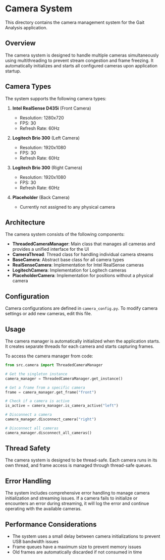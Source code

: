 # Camera System

This directory contains the camera management system for the Gait Analysis application.

## Overview

The camera system is designed to handle multiple cameras simultaneously using multithreading to prevent stream congestion and frame freezing. It automatically initializes and starts all configured cameras upon application startup.

## Camera Types

The system supports the following camera types:

1. **Intel RealSense D435i** (Front Camera)
   - Resolution: 1280x720
   - FPS: 30
   - Refresh Rate: 60Hz

2. **Logitech Brio 300** (Left Camera)
   - Resolution: 1920x1080
   - FPS: 30
   - Refresh Rate: 60Hz

3. **Logitech Brio 300** (Right Camera)
   - Resolution: 1920x1080
   - FPS: 30
   - Refresh Rate: 60Hz

4. **Placeholder** (Back Camera)
   - Currently not assigned to any physical camera

## Architecture

The camera system consists of the following components:

- **ThreadedCameraManager**: Main class that manages all cameras and provides a unified interface for the UI
- **CameraThread**: Thread class for handling individual camera streams
- **BaseCamera**: Abstract base class for all camera types
- **RealSenseCamera**: Implementation for Intel RealSense cameras
- **LogitechCamera**: Implementation for Logitech cameras
- **PlaceholderCamera**: Implementation for positions without a physical camera

## Configuration

Camera configurations are defined in `camera_config.py`. To modify camera settings or add new cameras, edit this file.

## Usage

The camera manager is automatically initialized when the application starts. It creates separate threads for each camera and starts capturing frames.

To access the camera manager from code:

```python
from src.camera import ThreadedCameraManager

# Get the singleton instance
camera_manager = ThreadedCameraManager.get_instance()

# Get a frame from a specific camera
frame = camera_manager.get_frame("front")

# Check if a camera is active
is_active = camera_manager.is_camera_active("left")

# Disconnect a camera
camera_manager.disconnect_camera("right")

# Disconnect all cameras
camera_manager.disconnect_all_cameras()
```

## Thread Safety

The camera system is designed to be thread-safe. Each camera runs in its own thread, and frame access is managed through thread-safe queues.

## Error Handling

The system includes comprehensive error handling to manage camera initialization and streaming issues. If a camera fails to initialize or encounters an error during streaming, it will log the error and continue operating with the available cameras.

## Performance Considerations

- The system uses a small delay between camera initializations to prevent USB bandwidth issues
- Frame queues have a maximum size to prevent memory issues
- Old frames are automatically discarded if not consumed in time

